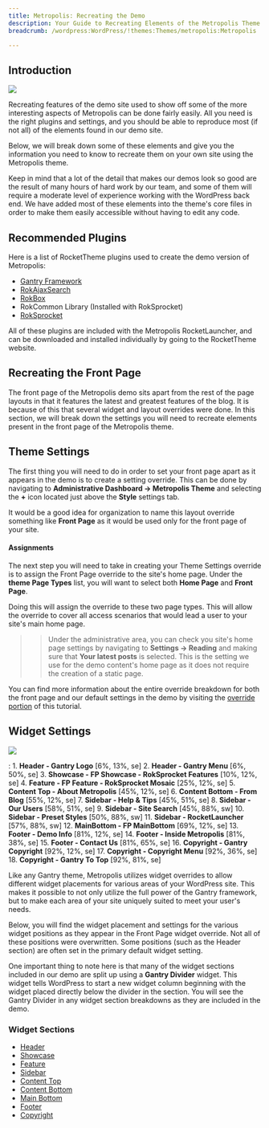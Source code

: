 ```yaml
---
title: Metropolis: Recreating the Demo
description: Your Guide to Recreating Elements of the Metropolis Theme for WordPress
breadcrumb: /wordpress:WordPress/!themes:Themes/metropolis:Metropolis

---
```


Introduction
-----

![][metropolis]

Recreating features of the demo site used to show off some of the more interesting aspects of Metropolis can be done fairly easily. All you need is the right plugins and settings, and you should be able to reproduce most (if not all) of the elements found in our demo site. 

Below, we will break down some of these elements and give you the information you need to know to recreate them on your own site using the Metropolis theme.

Keep in mind that a lot of the detail that makes our demos look so good are the result of many hours of hard work by our team, and some of them will require a moderate level of experience working with the WordPress back end. We have added most of these elements into the theme's core files in order to make them easily accessible without having to edit any code.

Recommended Plugins
-----

Here is a list of RocketTheme plugins used to create the demo version of Metropolis:

* [Gantry Framework][gantry]
* [RokAjaxSearch][rokajaxsearch]
* [RokBox][rokbox]
* RokCommon Library (Installed with RokSprocket)
* [RokSprocket][roksprocket]

All of these plugins are included with the Metropolis RocketLauncher, and can be downloaded and installed individually by going to the RocketTheme website.

Recreating the Front Page
-----

The front page of the Metropolis demo sits apart from the rest of the page layouts in that it features the latest and greatest features of the blog. It is because of this that several widget and layout overrides were done. In this section, we will break down the settings you will need to recreate elements present in the front page of the Metropolis theme.

Theme Settings
-----

The first thing you will need to do in order to set your front page apart as it appears in the demo is to create a setting override. This can be done by navigating to **Administrative Dashboard -> Metropolis Theme** and selecting the **+** icon located just above the **Style** settings tab. 

It would be a good idea for organization to name this layout override something like **Front Page** as it would be used only for the front page of your site.

#### Assignments

The next step you will need to take in creating your Theme Settings override is to assign the Front Page override to the site's home page. Under the **theme Page Types** list, you will want to select both **Home Page** and **Front Page**.

Doing this will assign the override to these two page types. This will allow the override to cover all access scenarios that would lead a user to your site's main home page.

>> Under the administrative area, you can check you site's home page settings by navigating to **Settings -> Reading** and making sure that **Your latest posts** is selected. This is the setting we use for the demo content's home page as it does not require the creation of a static page.

You can find more information about the entire override breakdown for both the front page and our default settings in the demo by visiting the [override portion][demooverride] of this tutorial.

Widget Settings
-----

![][theme]

:   1. **Header - Gantry Logo** [6%, 13%, se]
	2. **Header - Gantry Menu** [6%, 50%, se]
	3. **Showcase - FP Showcase - RokSprocket Features**  [10%, 12%, se]
    4. **Feature - FP Feature - RokSprocket Mosaic**  [25%, 12%, se]
    5. **Content Top - About Metropolis**  [45%, 12%, se]
    6. **Content Bottom - From Blog**  [55%, 12%, se]
    7. **Sidebar - Help & Tips**  [45%, 51%, se]
    8. **Sidebar - Our Users**  [58%, 51%, se]
    9. **Sidebar - Site Search**  [45%, 88%, sw]
    10. **Sidebar - Preset Styles**  [50%, 88%, sw]
    11. **Sidebar - RocketLauncher**  [57%, 88%, sw]
    12. **MainBottom - FP MainBottom**  [69%, 12%, se]
    13. **Footer - Demo Info**  [81%, 12%, se]
    14. **Footer - Inside Metropolis** [81%, 38%, se]
    15. **Footer - Contact Us** [81%, 65%, se]
    16. **Copyright - Gantry Copyright** [92%, 12%, se]
    17. **Copyright - Copyright Menu** [92%, 36%, se]
    18. **Copyright - Gantry To Top** [92%, 81%, se]

Like any Gantry theme, Metropolis utilizes widget overrides to allow different widget placements for various areas of your WordPress site. This makes it possible to not only utilize the full power of the Gantry framework, but to make each area of your site uniquely suited to meet your user's needs.

Below, you will find the widget placement and settings for the various widget positions as they appear in the Front Page widget override. Not all of these positions were overwritten. Some positions (such as the Header section) are often set in the primary default widget setting.

One important thing to note here is that many of the widget sections included in our demo are split up using a **Gantry Divider** widget. This widget tells WordPress to start a new widget column beginning with the widget placed directly below the divider in the section. You will see the Gantry Divider in any widget section breakdowns as they are included in the demo.

### Widget Sections

* [Header][header]
* [Showcase][showcase]
* [Feature][feature]
* [Sidebar][sidebar]
* [Content Top][contenttop]
* [Content Bottom][contentbottom]
* [Main Bottom][mainbottom]
* [Footer][footer]
* [Copyright][copyright]

[gantry]: http://gantry-framework.org/download
[rokajaxsearch]: http://www.rockettheme.com/wordpress-downloads/plugins/free/2624-rokajaxsearch
[rokbox]: http://www.rockettheme.com/wordpress-downloads/plugins/free/2625-rokbox
[roksprocket]: http://www.rockettheme.com/wordpress-downloads/plugins/free/3228-roksprocket
[metropolis]: assets/wp_metropolis.jpeg
[roksprocket]: ../../plugins/roksprocket/
[faq]: faq.md
[menu]: ../../start/menu.md
[override]: http://gantry-framework.org/documentation/wordpress/configure/
[header]: demo_header.md
[showcase]: demo_showcase.md
[feature]: demo_feature.md
[sidebar]: demo_sidebar.md
[contenttop]: demo_content_top.md
[contentbottom]: demo_content_bottom.md
[mainbottom]: demo_mainbottom.md
[footer]: demo_footer.md
[copyright]: demo_copyright.md
[demooverride]: demo_override.md
[theme]: assets/metropolis2.jpg
